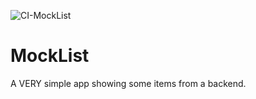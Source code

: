
![CI-MockList](https://github.com/danstorre/MockList/workflows/CI-MockList/badge.svg)

# MockList
A VERY simple app showing some items from a backend. 


